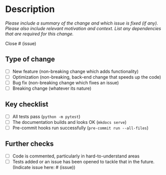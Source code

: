 # Description

*Please include a summary of the change and which issue is fixed (if any). Please also
include relevant motivation and context. List any dependencies that are required for
this change.*

Close # (issue)

## Type of change

- [ ] New feature (non-breaking change which adds functionality)
- [ ] Optimization (non-breaking, back-end change that speeds up the code)
- [ ] Bug fix (non-breaking change which fixes an issue)
- [ ] Breaking change (whatever its nature)

## Key checklist

- [ ] All tests pass (`python -m pytest`)
- [ ] The documentation builds and looks OK (`mkdocs serve`)
- [ ] Pre-commit hooks run successfully (`pre-commit run --all-files`)

## Further checks

- [ ] Code is commented, particularly in hard-to-understand areas
- [ ] Tests added or an issue has been opened to tackle that in the future. (Indicate issue here: # (issue))
